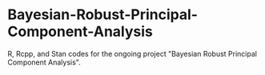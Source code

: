 # Bayesian-Robust-Principal-Component-Analysis
R, Rcpp, and Stan codes for the ongoing project "Bayesian Robust Principal Component Analysis".
